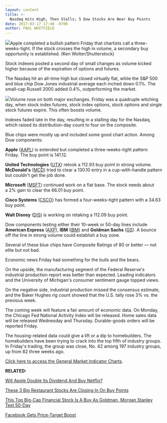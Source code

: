 ```yaml
---
layout: content
title: >-
  Nasdaq Hits High, Then Stalls; 5 Dow Stocks Are Near Buy Points
date: 2017-03-17 17:40 -0700
author: PAUL WHITFIELD
---
```






![](https://www.investors.com/wp-content/uploads/2017/03/BIGPIC-031717-shutter.jpg)Apple completed a bullish pattern Friday that chartists call a three-weeks-tight. If the stock crosses the high in volume, a secondary buy opportunity is established. (Ken Wolter/Shutterstock)









Stock indexes posted a second day of small changes as volume kicked higher because of the expiration of options and futures.


The Nasdaq hit an all-time high but closed virtually flat, while the S&P 500 and blue chip Dow Jones industrial average each inched down 0.1%. The small-cap Russell 2000 added 0.4%, outperforming the market.


![](https://www.investors.com/wp-content/uploads/2017/03/MP031717-206x300.png)Volume rose on both major exchanges. Friday was a quadruple witching day, when stock index futures, stock index options, stock options and single stock futures expire. This often boosts volume.


Indexes faded late in the day, resulting in a stalling day for the Nasdaq, which raised its distribution-day count to four on the composite.


Blue chips were mostly up and included some good chart action. Among Dow components:


**Apple** ([AAPL](https://research.investors.com/quote.aspx?symbol=AAPL)) is extended but completed a three-weeks-tight pattern Friday. The buy point is 141.12.


**United Technologies** ([UTX](https://research.investors.com/quote.aspx?symbol=UTX)) retook a 112.93 buy point in strong volume. **McDonald's** ([MCD](https://research.investors.com/quote.aspx?symbol=MCD)) tried to clear a 130.10 entry in a cup-with-handle pattern but couldn't get the job done.


**Microsoft** ([MSFT](https://research.investors.com/quote.aspx?symbol=MSFT)) continued work on a flat base. The stock needs about a 2% gain to clear the 66.01 buy point.


**Cisco Systems** ([CSCO](https://research.investors.com/quote.aspx?symbol=CSCO)) has formed a four-weeks-tight pattern with a 34.63 buy point.


**Walt Disney** ([DIS](https://research.investors.com/quote.aspx?symbol=DIS)) is working on retaking a 112.09 buy point.


Dow components testing either their 10-week or 50-day lines include **American Express** ([AXP](https://research.investors.com/quote.aspx?symbol=AXP)), **IBM** ([IBM](https://research.investors.com/quote.aspx?symbol=IBM)) and **Goldman Sachs** ([GS](https://research.investors.com/quote.aspx?symbol=GS)). A bounce off the line in strong volume could establish a buy zone.


Several of these blue chips have Composite Ratings of 80 or better — not elite but not bad.


Economic news Friday had something for the bulls and the bears.


On the upside, the manufacturing segment of the Federal Reserve's industrial production report was better than expected. Leading indicators and the University of Michigan's consumer sentiment gauge topped views.


On the negative side, industrial production missed the consensus estimate, and the Baker Hughes rig count showed that the U.S. tally rose 3% vs. the previous week.


The coming week will feature a fair amount of economic data. On Monday, the Chicago Fed National Activity Index will be released. Home sales data will be released Wednesday and Thursday. Durable-goods orders will be reported Friday.


The housing-related data could give a lift or a dip to homebuilders. The homebuilders have been trying to crack into the top fifth of industry groups. In Friday's trading, the group was close, No. 42 among 197 industry groups, up from 82 three weeks ago.


[Click here to access the General Market Indicator Charts](https://www.investors.com/wp-content/uploads/2017/03/GMI_B07_032017.pdf).


**RELATED:**


[Will Apple Double Its Dividend And Buy Netflix?](https://www.investors.com/news/technology/click/apple-could-double-dividend-buy-netflix-with-foreign-cash/)


[These 3 Big Restaurant Stocks Are Closing In On Buy Points](https://www.investors.com/news/why-mcdonalds-might-be-closing-in-on-buy-range-today/)


[This Top Big-Cap Financial Stock Is A Buy As Goldman, Morgan Stanley Test 50-Day](https://www.investors.com/news/dows-goldman-sachs-dips-but-this-dow-financial-has-hit-a-record/)


[Facebook Gets Price-Target Boost](https://www.investors.com/news/technology/facebook-gets-price-target-boost-as-markets-ad-momentum-flow-its-way/)




